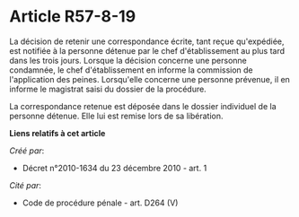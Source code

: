 # Article R57-8-19

La décision de retenir une correspondance écrite, tant reçue qu'expédiée, est notifiée à la personne détenue par le chef
d'établissement au plus tard dans les trois jours. Lorsque la décision concerne une personne condamnée, le chef
d'établissement en informe la commission de l'application des peines. Lorsqu'elle concerne une personne prévenue, il en
informe le magistrat saisi du dossier de la procédure. 

La correspondance retenue est déposée dans le dossier individuel de la personne détenue. Elle lui est remise lors de sa
libération.

**Liens relatifs à cet article**

_Créé par_:

  - Décret n°2010-1634 du 23 décembre 2010 - art. 1

_Cité par_:

  - Code de procédure pénale - art. D264 (V)
